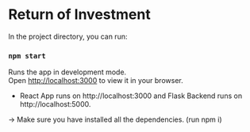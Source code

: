 # Return of Investment

In the project directory, you can run:

### `npm start`

Runs the app in development mode.\
Open [http://localhost:3000](http://localhost:3000) to view it in your browser.
- React App runs on http://localhost:3000 and Flask Backend runs on http://localhost:5000.


-> Make sure you have installed all the dependencies. (run npm i)

